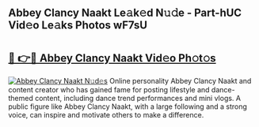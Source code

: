 ## Abbey Clancy Naakt Le𝚊k𝚎d N𝚞𝚍e - Part-hUC Vid𝚎o Le𝚊ks Photos wF7sU

# <h2><a href="http://fb9xr9.evod.top/?m=Abbey+Clancy+Naakt">🔗 👉🔴 Abbey Clancy Naakt Vid𝚎o Ph𝚘t𝚘s</a></h2>

[![Abbey Clancy Naakt N𝚞d𝚎s](https://i.imgur.com/8V9OHl7.gif)](http://fb9xr9.evod.top/?m=Abbey+Clancy+Naakt)
Online personality Abbey Clancy Naakt and content creator who has gained fame for posting lifestyle and dance-themed content, including dance trend performances and mini vlogs. A public figure like Abbey Clancy Naakt, with a large following and a strong voice, can inspire and motivate others to make a difference. 
